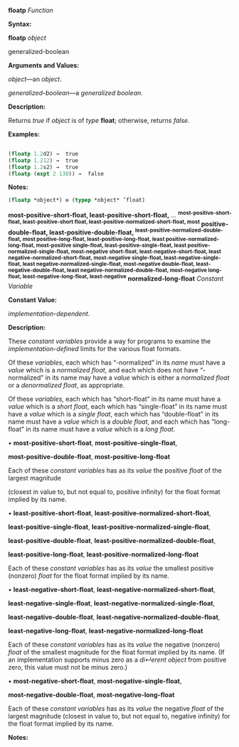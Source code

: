 **floatp** *Function* 



**Syntax:** 



**floatp** *object* 



generalized-boolean 



**Arguments and Values:** 



*object*—an *object*. 



*generalized-boolean*—a *generalized boolean*. 



**Description:** 



Returns *true* if *object* is of *type* **float**; otherwise, returns *false*. 



**Examples:**
```lisp
 
(floatp 1.2d2) →  true 
(floatp 1.212) →  true 
(floatp 1.2s2) →  true 
(floatp (expt 2 130)) →  false 
```
**Notes:** 


```lisp
(floatp *object*) ≡ (typep *object* ’float) 
```






 



 



**most-positive-short-float, least-positive-short-float,** <i>...</i> **<sup>most-positive-short-float, least-positive-short float, least-positive-normalized-short-float, most</sup> positive-double-float, least-positive-double-float, <sup>least-positive-normalized-double-float, most positive-long-float, least-positive-long-float, least positive-normalized-long-float, most-positive single-float, least-positive-single-float, least positive-normalized-single-float, most-negative short-float, least-negative-short-float, least negative-normalized-short-float, most-negative single-float, least-negative-single-float, least negative-normalized-single-float, most-negative double-float, least-negative-double-float, least negative-normalized-double-float, most-negative long-float, least-negative-long-float, least-negative</sup> normalized-long-float** <i>Constant Variable</i> 



**Constant Value:** 



*implementation-dependent*. 



**Description:** 



These *constant variables* provide a way for programs to examine the *implementation-defined* limits for the various float formats. 



Of these *variables*, each which has “-normalized” in its *name* must have a *value* which is a *normalized float*, and each which does not have “-normalized” in its name may have a *value* which is either a *normalized float* or a *denormalized float*, as appropriate. 



Of these *variables*, each which has “short-float” in its name must have a *value* which is a *short float*, each which has “single-float” in its name must have a *value* which is a *single float*, each which has “double-float” in its name must have a *value* which is a *double float*, and each which has “long-float” in its name must have a *value* which is a *long float*. 



*•* **most-positive-short-float**, **most-positive-single-float**, 



**most-positive-double-float**, **most-positive-long-float** 



Each of these *constant variables* has as its *value* the positive *float* of the largest magnitude 



 



 



(closest in value to, but not equal to, positive infinity) for the float format implied by its name. 



*•* **least-positive-short-float**, **least-positive-normalized-short-float**, 



**least-positive-single-float**, **least-positive-normalized-single-float**, 



**least-positive-double-float**, **least-positive-normalized-double-float**, 



**least-positive-long-float**, **least-positive-normalized-long-float** 



Each of these *constant variables* has as its *value* the smallest positive (nonzero) *float* for the float format implied by its name. 



*•* **least-negative-short-float**, **least-negative-normalized-short-float**, 



**least-negative-single-float**, **least-negative-normalized-single-float**, 



**least-negative-double-float**, **least-negative-normalized-double-float**, 



**least-negative-long-float**, **least-negative-normalized-long-float** 



Each of these *constant variables* has as its *value* the negative (nonzero) *float* of the smallest magnitude for the float format implied by its name. (If an implementation supports minus zero as a *di↵erent object* from positive zero, this value must not be minus zero.) 



*•* **most-negative-short-float**, **most-negative-single-float**, 



**most-negative-double-float**, **most-negative-long-float** 



Each of these *constant variables* has as its *value* the negative *float* of the largest magnitude (closest in value to, but not equal to, negative infinity) for the float format implied by its name. 



**Notes:** 



